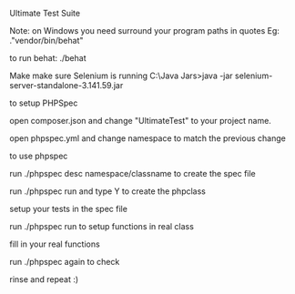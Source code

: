Ultimate Test Suite

Note: on Windows you need surround your program paths in quotes Eg: .\"vendor/bin/behat"

to run behat: ./behat

Make make sure Selenium is running
C:\Java Jars>java -jar selenium-server-standalone-3.141.59.jar


to setup PHPSpec

open composer.json and change "UltimateTest" to your project name.

open phpspec.yml and change namespace to match the previous change

to use phpspec

run ./phpspec desc namespace/classname to create the spec file

run ./phpspec run and type Y to create the phpclass

setup your tests in the spec file 

run ./phpspec run to setup functions in real class

fill in your real functions

run ./phpspec again to check

rinse and repeat :)



